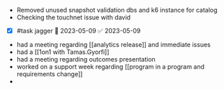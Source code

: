 
- Removed unused snapshot validation dbs and k6 instance for catalog
- Checking the touchnet issue with david
- [x] #task jagger 📅 2023-05-09 ✅ 2023-05-09
- had a meeting regarding [[analytics release]] and immediate issues
- had a [[1on1 with Tamas.Gyorfi]]
- had a meeting regarding outcomes presentation
- worked on a support week regarding [[program in a program and requirements change]]
- 
